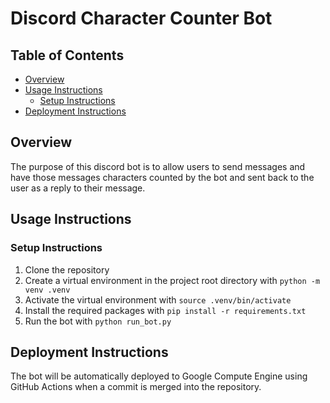 # Discord Character Counter Bot

## Table of Contents
- [Overview](#overview)
- [Usage Instructions](#usage-instructions)
  - [Setup Instructions](#setup-instructions)
- [Deployment Instructions](#deployment-instructions)

## Overview
The purpose of this discord bot is to allow users to send messages and have those messages characters counted by the bot and sent back to the user as a reply to their message.

## Usage Instructions

### Setup Instructions
1. Clone the repository
2. Create a virtual environment in the project root directory with `python -m venv .venv`
3. Activate the virtual environment with `source .venv/bin/activate`
4. Install the required packages with `pip install -r requirements.txt`
5. Run the bot with `python run_bot.py`

## Deployment Instructions
The bot will be automatically deployed to Google Compute Engine using GitHub Actions when a commit is merged into the repository.